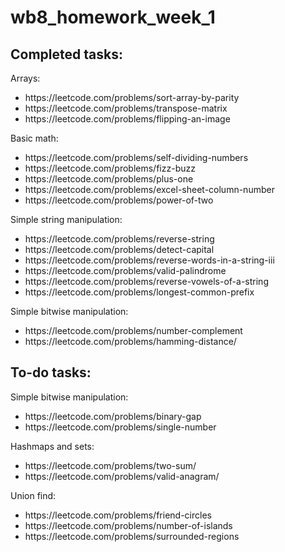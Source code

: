 # wb8_homework_week_1

<h2>Completed tasks:</h2>

Arrays:

<ul>
  <li>https://leetcode.com/problems/sort-array-by-parity</li>
  <li>https://leetcode.com/problems/transpose-matrix</li>
  <li>https://leetcode.com/problems/flipping-an-image</li>
</ul>

Basic math:

<ul>
<li>https://leetcode.com/problems/self-dividing-numbers</li>
<li>https://leetcode.com/problems/fizz-buzz</li>
<li>https://leetcode.com/problems/plus-one</li>
<li>https://leetcode.com/problems/excel-sheet-column-number</li>
<li>https://leetcode.com/problems/power-of-two</li>
</ul>

Simple string manipulation:

<ul>
<li>https://leetcode.com/problems/reverse-string</li>
<li>https://leetcode.com/problems/detect-capital</li>
<li>https://leetcode.com/problems/reverse-words-in-a-string-iii</li>
<li>https://leetcode.com/problems/valid-palindrome</li>
<li>https://leetcode.com/problems/reverse-vowels-of-a-string</li>
<li>https://leetcode.com/problems/longest-common-prefix</li>
</ul>

Simple bitwise manipulation:

<ul>
<li>https://leetcode.com/problems/number-complement</li>
<li>https://leetcode.com/problems/hamming-distance/</li>
</ul>

<h2>To-do tasks:</h2>

Simple bitwise manipulation:

<ul>
<li>https://leetcode.com/problems/binary-gap</li>
<li>https://leetcode.com/problems/single-number</li>
</ul>

Hashmaps and sets:

<ul>
<li>https://leetcode.com/problems/two-sum/</li>
<li>https://leetcode.com/problems/valid-anagram/</li>
</ul>

Union find:

<ul>
<li>https://leetcode.com/problems/friend-circles</li>
<li>https://leetcode.com/problems/number-of-islands</li>
<li>https://leetcode.com/problems/surrounded-regions</li>
</ul>

